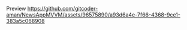 Preview
https://github.com/gitcoder-aman/NewsAppMVVM/assets/96575890/a93d6a4e-7f66-4368-9ce1-383a5c068908

